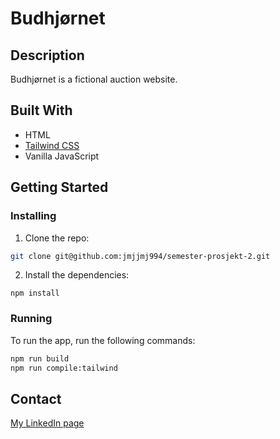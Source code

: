 # Budhjørnet


## Description

Budhjørnet is a fictional auction website.


## Built With
- HTML
- [Tailwind CSS](https://tailwindcss.com/)
- Vanilla JavaScript
  

## Getting Started

### Installing


1. Clone the repo:

```bash
git clone git@github.com:jmjjmj994/semester-prosjekt-2.git
```

2. Install the dependencies:

```
npm install
```

### Running


To run the app, run the following commands:

```bash
npm run build
npm run compile:tailwind
```



## Contact


[My LinkedIn page](https://www.linkedin.com/in/jonathan-braaten-mj%C3%B8s-900b26255/)

